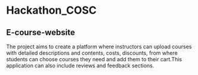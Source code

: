 # Hackathon_COSC

## E-course-website 
The project aims to create a platform where instructors can upload courses with detailed descriptions and contents, costs, discounts, from where students can choose courses they need and add them to their cart.This application can also include reviews and feedback sections.
